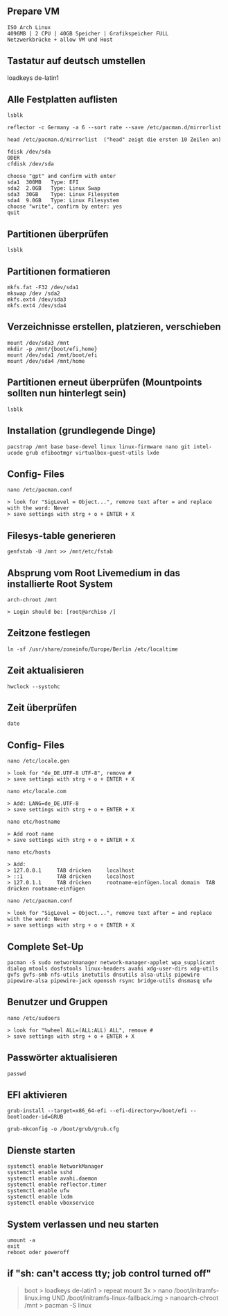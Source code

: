 ## Prepare VM

    ISO Arch Linux 
    4096MB | 2 CPU | 40GB Speicher | Grafikspeicher FULL 
    Netzwerkbrücke + allow VM und Host


## Tastatur auf deutsch umstellen 

   loadkeys de-latin1


## Alle Festplatten auflisten

    lsblk

    reflector -c Germany -a 6 --sort rate --save /etc/pacman.d/mirrorlist

    head /etc/pacman.d/mirrorlist  ("head" zeigt die ersten 10 Zeilen an) 

    fdisk /dev/sda 
    ODER
    cfdisk /dev/sda

    choose "gpt" and confirm with enter
    sda1  300MB   Type: EFI
    sda2  2.0GB   Type: Linux Swap
    sda3  30GB    Type: Linux Filesystem
    sda4  9.0GB   Type: Linux Filesystem
    choose "write", confirm by enter: yes
    quit


## Partitionen überprüfen

    lsblk 


## Partitionen formatieren

    mkfs.fat -F32 /dev/sda1
    mkswap /dev /sda2
    mkfs.ext4 /dev/sda3
    mkfs.ext4 /dev/sda4


## Verzeichnisse erstellen, platzieren, verschieben

    mount /dev/sda3 /mnt
    mkdir -p /mnt/{boot/efi,home}
    mount /dev/sda1 /mnt/boot/efi
    mount /dev/sda4 /mnt/home


## Partitionen erneut überprüfen (Mountpoints sollten nun hinterlegt sein)

    lsblk 


## Installation (grundlegende Dinge)

    pacstrap /mnt base base-devel linux linux-firmware nano git intel-ucode grub efibootmgr virtualbox-guest-utils lxde


## Config- Files

    nano /etc/pacman.conf

    > look for "SigLevel = Object...", remove text after = and replace with the word: Never
    > save settings with strg + o + ENTER + X


## Filesys-table generieren

    genfstab -U /mnt >> /mnt/etc/fstab


## Absprung vom Root Livemedium in das installierte Root System

    arch-chroot /mnt 

    > Login should be: [root@archiso /]


## Zeitzone festlegen

    ln -sf /usr/share/zoneinfo/Europe/Berlin /etc/localtime


## Zeit aktualisieren

    hwclock --systohc


## Zeit überprüfen

    date


## Config- Files

    nano /etc/locale.gen

    > look for "de_DE.UTF-8 UTF-8", remove #
    > save settings with strg + o + ENTER + X

    nano etc/locale.com

    > Add: LANG=de_DE.UTF-8
    > save settings with strg + o + ENTER + X

    nano etc/hostname

    > Add root name
    > save settings with strg + o + ENTER + X

    nano etc/hosts

    > Add: 
    > 127.0.0.1     TAB drücken     localhost
    > ::1           TAB drücken     localhost
    > 127.0.1.1     TAB drücken     rootname-einfügen.local domain  TAB drücken rootname-einfügen

    nano /etc/pacman.conf

    > look for "SigLevel = Object...", remove text after = and replace with the word: Never
    > save settings with strg + o + ENTER + X


## Complete Set-Up

    pacman -S sudo networkmanager network-manager-applet wpa_supplicant dialog mtools dosfstools linux-headers avahi xdg-user-dirs xdg-utils gvfs gvfs-smb nfs-utils inetutils dnsutils alsa-utils pipewire pipewire-alsa pipewire-jack openssh rsync bridge-utils dnsmasq ufw


## Benutzer und Gruppen

    nano /etc/sudoers

    > look for "%wheel ALL=(ALL:ALL) ALL", remove #
    > save settings with strg + o + ENTER + X


## Passwörter aktualisieren

    passwd


## EFI aktivieren
  
    grub-install --target=x86_64-efi --efi-directory=/boot/efi --bootloader-id=GRUB

    grub-mkconfig -o /boot/grub/grub.cfg


## Dienste starten

    systemctl enable NetworkManager
    systemctl enable sshd
    systemctl enable avahi.daemon
    systemctl enable reflector.timer
    systemctl enable ufw 
    systemctl enable lxdm
    systemctl enable vboxservice


## System verlassen und neu starten

    umount -a
    exit
    reboot oder poweroff


## if "sh: can't access tty; job control turned off"

   > boot > loadkeys de-latin1 > repeat mount 3x > nano /boot/initramfs-linux.img UND /boot/initramfs-linux-fallback.img > nanoarch-chroot /mnt > pacman -S linux
